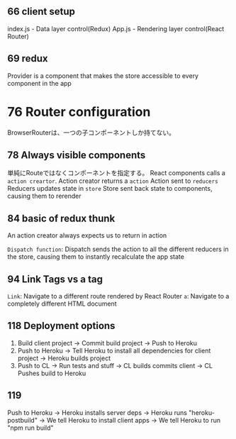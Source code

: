 ## 66 client setup

index.js - Data layer control(Redux)
App.js - Rendering layer control(React Router)
 
## 69 redux

Provider is a component that makes the store accessible to every component in the app

# 76 Router configuration
BrowserRouterは、一つの子コンポーネントしか持てない。

## 78 Always visible components
単純にRouteではなくコンポーネントを指定する。
React components calls a `action creartor`.
Action creator returns a `action`
Action sent to `reducers`
Reducers updates state in `store`
Store sent back state to components, causing them to rerender

## 84 basic of redux thunk
An action creator always expects us to return in action

`Dispatch function`: Dispatch sends the action to all the different reducers in the store, causing them to instantly recalculate the app state

## 94 Link Tags vs a tag

`Link`: Navigate to a different route rendered by React Router
`a`: Navigate to a completely different HTML document

## 118 Deployment options

1. Build client project -> Commit build project -> Push to Heroku
2. Push to Heroku -> Tell Heroku to install all dependencies for client project -> Heroku builds project
3. Push to CL -> Run tests and stuff -> CL builds commits client -> CL Pushes build to Heroku

## 119

Push to Heroku -> Heroku installs server deps -> Heroku runs "heroku-postbuild" -> We tell Heroku to install client apps -> We tell Heroku to run "npm run build"